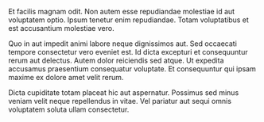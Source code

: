 Et facilis magnam odit. Non autem esse repudiandae molestiae id aut voluptatem optio. Ipsum tenetur enim repudiandae. Totam voluptatibus et est accusantium molestiae vero.
 Quo in aut impedit animi labore neque dignissimos aut. Sed occaecati tempore consectetur vero eveniet est. Id dicta excepturi et consequuntur rerum aut delectus. Autem dolor reiciendis sed atque. Ut expedita accusamus praesentium consequatur voluptate. Et consequuntur qui ipsam maxime ex dolore amet velit rerum.
 Dicta cupiditate totam placeat hic aut aspernatur. Possimus sed minus veniam velit neque repellendus in vitae. Vel pariatur aut sequi omnis voluptatem soluta ullam consectetur.